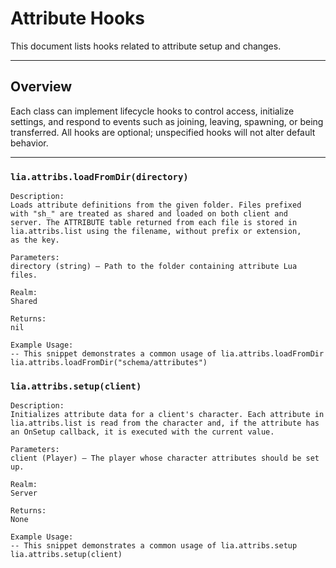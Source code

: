 # Attribute Hooks

This document lists hooks related to attribute setup and changes.

---

## Overview

Each class can implement lifecycle hooks to control access, initialize settings, and respond to events such as joining, leaving, spawning, or being transferred. All hooks are optional; unspecified hooks will not alter default behavior.

---

### `lia.attribs.loadFromDir(directory)`

    
    Description:
    Loads attribute definitions from the given folder. Files prefixed
    with "sh_" are treated as shared and loaded on both client and
    server. The ATTRIBUTE table returned from each file is stored in
    lia.attribs.list using the filename, without prefix or extension,
    as the key.
    
    Parameters:
    directory (string) – Path to the folder containing attribute Lua files.
    
    Realm:
    Shared
    
    Returns:
    nil
    
    Example Usage:
    -- This snippet demonstrates a common usage of lia.attribs.loadFromDir
    lia.attribs.loadFromDir("schema/attributes")

### `lia.attribs.setup(client)`

    
    Description:
    Initializes attribute data for a client's character. Each attribute in
    lia.attribs.list is read from the character and, if the attribute has
    an OnSetup callback, it is executed with the current value.
    
    Parameters:
    client (Player) – The player whose character attributes should be set up.
    
    Realm:
    Server
    
    Returns:
    None
    
    Example Usage:
    -- This snippet demonstrates a common usage of lia.attribs.setup
    lia.attribs.setup(client)
